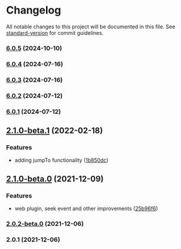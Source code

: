 # Changelog

All notable changes to this project will be documented in this file. See [standard-version](https://github.com/conventional-changelog/standard-version) for commit guidelines.

### [6.0.5](https://github.com/fabricadeaplicativos/capacitor-music-controls-plugin/compare/v6.0.4...v6.0.5) (2024-10-10)

### [6.0.4](https://github.com/fabricadeaplicativos/capacitor-music-controls-plugin/compare/v6.0.3...v6.0.4) (2024-07-16)

### [6.0.3](https://github.com/fabricadeaplicativos/capacitor-music-controls-plugin/compare/v6.0.2...v6.0.3) (2024-07-16)

### [6.0.2](https://github.com/fabricadeaplicativos/capacitor-music-controls-plugin/compare/v6.0.1...v6.0.2) (2024-07-12)

### [6.0.1](https://github.com/fabricadeaplicativos/capacitor-music-controls-plugin/compare/v2.1.0-beta.1...v6.0.1) (2024-07-12)

## [2.1.0-beta.1](https://github.com/selcip/capacitor-music-controls-plugin/compare/v2.1.0-beta.0...v2.1.0-beta.1) (2022-02-18)


### Features

* adding jumpTo functionality ([1b850dc](https://github.com/selcip/capacitor-music-controls-plugin/commit/1b850dc25bdc0a6406f2fdb12f7b62511de53a3f))

## [2.1.0-beta.0](https://github.com/selcip/capacitor-music-controls-plugin/compare/v2.0.2-beta.0...v2.1.0-beta.0) (2021-12-09)


### Features

* web plugin, seek event and other improvements ([25b96f6](https://github.com/selcip/capacitor-music-controls-plugin/commit/25b96f6e82e82b3b83942db4110925f58c6bbe96))

### [2.0.2-beta.0](https://github.com/selcip/capacitor-music-controls-plugin/compare/v2.0.1...v2.0.2-beta.0) (2021-12-06)

### 2.0.1 (2021-12-06)
